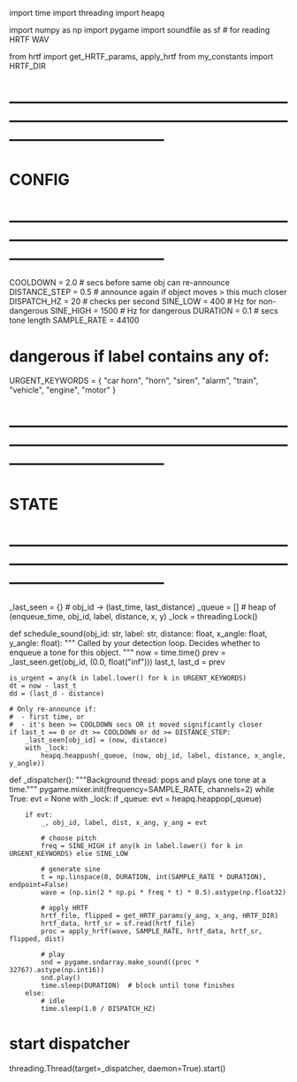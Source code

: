 import time
import threading
import heapq

import numpy as np
import pygame
import soundfile as sf  # for reading HRTF WAV

from hrtf import get_HRTF_params, apply_hrtf
from my_constants import HRTF_DIR

# ——————————————————————————————————————————————
# CONFIG
# ——————————————————————————————————————————————
COOLDOWN       = 2.0     # secs before same obj can re-announce
DISTANCE_STEP  = 0.5     # announce again if object moves > this much closer
DISPATCH_HZ    = 20      # checks per second
SINE_LOW       = 400     # Hz for non-dangerous
SINE_HIGH      = 1500    # Hz for dangerous
DURATION       = 0.1     # secs tone length
SAMPLE_RATE    = 44100

# dangerous if label contains any of:
URGENT_KEYWORDS = {
    "car horn", "horn",
    "siren", "alarm",
    "train", "vehicle", "engine", "motor"
}

# ——————————————————————————————————————————————
# STATE
# ——————————————————————————————————————————————
_last_seen = {}    # obj_id -> (last_time, last_distance)
_queue     = []    # heap of (enqueue_time, obj_id, label, distance, x, y)
_lock      = threading.Lock()


def schedule_sound(obj_id: str,
                   label: str,
                   distance: float,
                   x_angle: float,
                   y_angle: float):
    """
    Called by your detection loop. Decides whether to enqueue a tone for this object.
    """
    now = time.time()
    prev = _last_seen.get(obj_id, (0.0, float("inf")))
    last_t, last_d = prev

    is_urgent = any(k in label.lower() for k in URGENT_KEYWORDS)
    dt = now - last_t
    dd = (last_d - distance)

    # Only re-announce if:
    #  - first time, or
    #  - it's been >= COOLDOWN secs OR it moved significantly closer
    if last_t == 0 or dt >= COOLDOWN or dd >= DISTANCE_STEP:
        _last_seen[obj_id] = (now, distance)
        with _lock:
            heapq.heappush(_queue, (now, obj_id, label, distance, x_angle, y_angle))


def _dispatcher():
    """Background thread: pops and plays one tone at a time."""
    pygame.mixer.init(frequency=SAMPLE_RATE, channels=2)
    while True:
        evt = None
        with _lock:
            if _queue:
                evt = heapq.heappop(_queue)

        if evt:
            _, obj_id, label, dist, x_ang, y_ang = evt

            # choose pitch
            freq = SINE_HIGH if any(k in label.lower() for k in URGENT_KEYWORDS) else SINE_LOW

            # generate sine
            t = np.linspace(0, DURATION, int(SAMPLE_RATE * DURATION), endpoint=False)
            wave = (np.sin(2 * np.pi * freq * t) * 0.5).astype(np.float32)

            # apply HRTF
            hrtf_file, flipped = get_HRTF_params(y_ang, x_ang, HRTF_DIR)
            hrtf_data, hrtf_sr = sf.read(hrtf_file)
            proc = apply_hrtf(wave, SAMPLE_RATE, hrtf_data, hrtf_sr, flipped, dist)

            # play
            snd = pygame.sndarray.make_sound((proc * 32767).astype(np.int16))
            snd.play()
            time.sleep(DURATION)  # block until tone finishes
        else:
            # idle
            time.sleep(1.0 / DISPATCH_HZ)


# start dispatcher
threading.Thread(target=_dispatcher, daemon=True).start()
